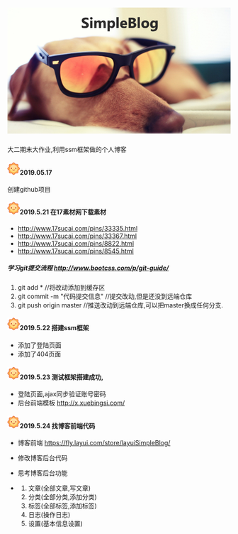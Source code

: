 #                                 ![](<https://github.com/ZhaoGuorui666/simpleBlog/blob/master/README_IMG/wallhaven-20634_960x540.png>)



大二期末大作业,利用ssm框架做的个人博客

#### ![](<https://github.com/ZhaoGuorui666/simpleBlog/blob/master/README_IMG/20190524100737.png>)2019.05.17

创建github项目

#### ![](<https://github.com/ZhaoGuorui666/simpleBlog/blob/master/README_IMG/20190524100737.png>)2019.5.21 在17素材网下载素材

- http://www.17sucai.com/pins/33335.html
- http://www.17sucai.com/pins/33367.html
- http://www.17sucai.com/pins/8822.html
- http://www.17sucai.com/pins/8545.html

##### 学习git提交流程 <http://www.bootcss.com/p/git-guide/>

1. git add *		//将改动添加到缓存区
2. git commit -m "代码提交信息"             //提交改动,但是还没到远端仓库
3. git push origin master              //推送改动到远端仓库,可以把master换成任何分支.

#### ![](<https://github.com/ZhaoGuorui666/simpleBlog/blob/master/README_IMG/20190524100737.png>)2019.5.22 搭建ssm框架

* 添加了登陆页面
* 添加了404页面

#### ![](<https://github.com/ZhaoGuorui666/simpleBlog/blob/master/README_IMG/20190524100737.png>)2019.5.23 测试框架搭建成功,

* 登陆页面,ajax同步验证账号密码
* 后台前端模板 <http://x.xuebingsi.com/>

#### ![](<https://github.com/ZhaoGuorui666/simpleBlog/blob/master/README_IMG/20190524100737.png>)2019.5.24 找博客前端代码

* 博客前端 <https://fly.layui.com/store/layuiSimpleBlog/>

* 修改博客后台代码

* 思考博客后台功能

* 1. 文章(全部文章,写文章)
  2. 分类(全部分类,添加分类)
  3. 标签(全部标签,添加标签)
  4. 日志(操作日志)
  5. 设置(基本信息设置)

  
